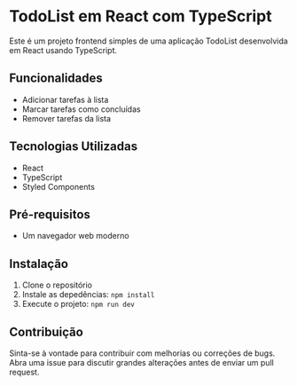 # TodoList em React com TypeScript

Este é um projeto frontend simples de uma aplicação TodoList desenvolvida em React usando TypeScript.

## Funcionalidades

- Adicionar tarefas à lista
- Marcar tarefas como concluídas
- Remover tarefas da lista

## Tecnologias Utilizadas

- React
- TypeScript
- Styled Components

## Pré-requisitos

- Um navegador web moderno

## Instalação

1. Clone o repositório
2. Instale as depedências: ``npm install``
3. Execute o projeto: ``npm run dev``

## Contribuição
Sinta-se à vontade para contribuir com melhorias ou correções de bugs. Abra uma issue para discutir grandes alterações antes de enviar um pull request.
